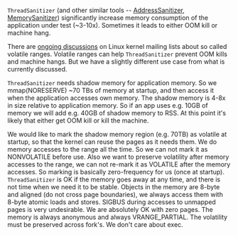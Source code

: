 `ThreadSanitizer` (and other similar tools -- [AddressSanitizer](https://code.google.com/p/address-sanitizer/wiki/AddressSanitizer), [MemorySanitizer](https://code.google.com/p/memory-sanitizer/)) significantly increase memory consumption of the application under test (~3-10x). Sometimes it leads to either OOM kill or machine hang.

There are [ongoing discussions](http://marc.info/?l=linux-mm&m=136556213608483&w=2) on Linux kernel mailing lists about so called volatile ranges. Volatile ranges can help `ThreadSanitizer` prevent OOM kills and machine hangs. But we have a slightly different use case from what is currently discussed.

`ThreadSanitizer` needs shadow memory for application memory. So we mmap(NORESERVE) ~70 TBs of memory at startup, and then access it when the application accesses own memory. The shadow memory is 4-8x in size relative to application memory. So if an app uses e.g. 10GB of memory we will add e.g. 40GB of shadow memory to RSS. At this point it's likely that either get OOM kill or kill the machine.

We would like to mark the shadow memory region (e.g. 70TB) as volatile at startup, so that the kernel can reuse the pages as it needs them. We do memory accesses to the range all the time. So we can not mark it as NONVOLATILE before use. Also we want to preserve volatility after memory accesses to the range, we can not re-mark it as VOLATILE after the memory accesses. So marking is basically zero-frequency for us (once at startup). `ThreadSanitizer` is OK if the memory goes away at any time, and there is not time when we need it to be stable.
Objects in the memory are 8-byte and aligned (do not cross page boundaries), we always access them with 8-byte atomic loads and stores.
SIGBUS during accesses to unmapped pages is very undesirable. We are absolutely OK with zero pages.
The memory is always anonymous and always VRANGE\_PARTIAL. The volatility must be preserved across fork's. We don't care about exec.